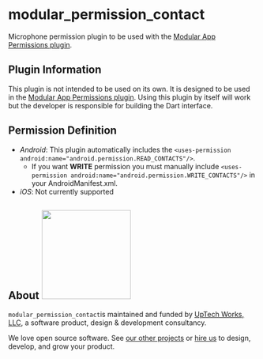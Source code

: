 # modular_permission_contact

Microphone permission plugin to be used with the [Modular App Permissions plugin](https://github.com/uptech/modular_app_permissions).

## Plugin Information

This plugin is not intended to be used on its own. It is designed to be used in the [Modular App Permissions
plugin](https://github.com/uptech/modular_app_permissions). Using this plugin by itself will work
but the developer is responsible for building the Dart interface.  

## Permission Definition

- *Android*: This plugin automatically includes the `<uses-permission android:name="android.permission.READ_CONTACTS"/>`.
  - If you want **WRITE** permission you must manually include `<uses-permission android:name="android.permission.WRITE_CONTACTS"/>` in your AndroidManifest.xml.
- *iOS*: Not currently supported

## About <img src="https://upte.ch/img/logo.png" width="180">

`modular_permission_contact`is maintained and funded by [UpTech Works, LLC](https://upte.ch/), a
software product, design & development consultancy.

We love open source software. See [our other projects](https://github.com/uptech) or
[hire us](https://upte.ch/) to design, develop, and grow your product.